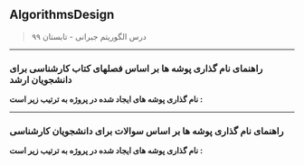 ## AlgorithmsDesign

> درس الگوریتم جبرانی - تابستان ۹۹



---
### راهنمای نام گذاری پوشه ها بر اساس فصلهای کتاب کارشناسی برای دانشجویان ارشد

**نام گذاری پوشه های ایجاد شده در پروژه به ترتیب زیر است :**





---
### راهنمای نام گذاری پوشه ها بر اساس سوالات برای دانشجویان کارشناسی

**نام گذاری پوشه های ایجاد شده در پروژه به ترتیب زیر است :**
